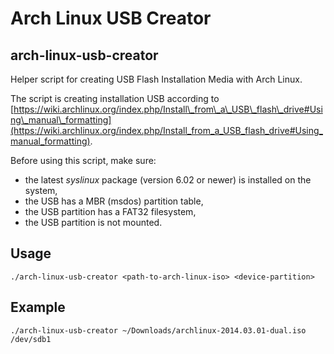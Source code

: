 Arch Linux USB Creator
======================

arch-linux-usb-creator
----------------------

Helper script for creating USB Flash Installation Media with Arch Linux.

The script is creating installation USB according to [https://wiki.archlinux.org/index.php/Install\_from\_a\_USB\_flash\_drive#Using\_manual\_formatting](https://wiki.archlinux.org/index.php/Install_from_a_USB_flash_drive#Using_manual_formatting).

Before using this script, make sure:

* the latest *syslinux* package (version 6.02 or newer) is installed on the system,
* the USB has a MBR (msdos) partition table,
* the USB partition has a FAT32 filesystem,
* the USB partition is not mounted.

Usage
-----

`./arch-linux-usb-creator <path-to-arch-linux-iso> <device-partition>`

Example
-------

`./arch-linux-usb-creator ~/Downloads/archlinux-2014.03.01-dual.iso /dev/sdb1`
